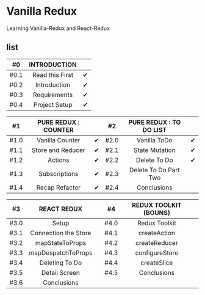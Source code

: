 # Vanilla Redux

Learning Vanilla-Redux and React-Redux

## list

|  #0  |  INTRODUCTION   |     |
| :--: | :-------------: | :-: |
| #0.1 | Read this First |  ✔  |
| #0.2 |  Introduction   |  ✔  |
| #0.3 |  Requirements   |  ✔  |
| #0.4 |  Project Setup  |  ✔  |

|  #1  | PURE REDUX : COUNTER |     |  #2  | PURE REDUX : TO DO LIST |     |
| :--: | :------------------: | :-: | :--: | :---------------------: | :-: |
| #1.0 |   Vanilla Counter    |  ✔  | #2.0 |      Vanilla ToDo       |  ✔  |
| #1.1 |  Store and Reducer   |  ✔  | #2.1 |     State Mutation      |  ✔  |
| #1.2 |       Actions        |  ✔  | #2.2 |      Delete To Do       |  ✔  |
| #1.3 |    Subscriptions     |  ✔  | #2.3 |  Delete To Do Part Two  |     |
| #1.4 |    Recap Refactor    |  ✔  | #2.4 |       Conclusions       |     |

|  #3  |     REACT REDUX      |     |  #4  | REDUX TOOLKIT (BOUNS) |     |
| :--: | :------------------: | :-: | :--: | :-------------------: | :-: |
| #3.0 |        Setup         |     | #4.0 |     Redux Toolkit     |     |
| #3.1 | Connection the Store |     | #4.1 |     createAction      |     |
| #3.2 |   mapStateToProps    |     | #4.2 |     createReducer     |     |
| #3.3 |  mapDespatchToProps  |     | #4.3 |    configureStore     |     |
| #3.4 |    Deleting To Do    |     | #4.4 |      createSlice      |     |
| #3.5 |    Detail Screen     |     | #4.5 |      Conclusions      |     |
| #3.6 |     Conclusions      |     |
